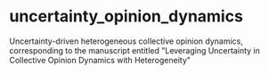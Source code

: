 # uncertainty_opinion_dynamics
Uncertainty-driven heterogeneous collective opinion dynamics, corresponding to the manuscript entitled "Leveraging Uncertainty in Collective Opinion Dynamics with Heterogeneity"
